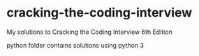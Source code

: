 # cracking-the-coding-interview
My solutions to Cracking the Coding Interview 6th Edition

python folder contains solutions using python 3
